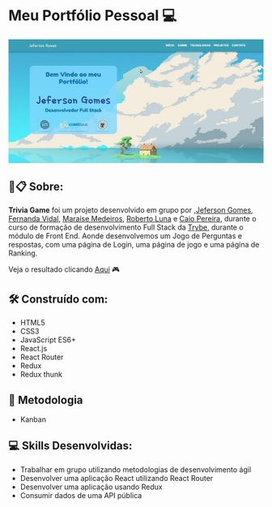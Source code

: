# Meu Portfólio Pessoal :computer:

 ![Prévia](https://github.com/jefersongjr/jefersongjr.github.io/blob/main/meu-portfolio/src/images/previa.jpg) 

##  🚀📋 Sobre:

**Trivia Game** foi um projeto desenvolvido em grupo por ,[Jeferson Gomes](https://www.linkedin.com/in/jefersongjr/),
[Fernanda Vidal](https://github.com/Fernanda-Vidal), [Maraíse Medeiros](https://github.com/Maraise-hub), [Roberto Luna](https://github.com/RobertoDLuna)
e [Caio Pereira](https://github.com/caiopa),
durante o curso de formação de desenvolvimento Full Stack da [Trybe](https://www.betrybe.com/), durante o módulo de Front End.
Aonde desenvolvemos um Jogo de Perguntas e respostas, com uma página de Login, uma página de jogo e uma página de Ranking.


  Veja o resultado clicando [Aqui](https://trivia-game-xi.vercel.app) :video_game:

## 🛠️ Construído com: 

* HTML5
* CSS3
* JavaScript ES6+
* React.js
* React Router
* Redux
* Redux thunk

## :pencil: Metodologia

* Kanban

## :computer: Skills Desenvolvidas:

  * Trabalhar em grupo utilizando metodologias de desenvolvimento ágil
  * Desenvolver uma aplicação React utilizando React Router
  * Desenvolver uma aplicação usando Redux
  * Consumir dados de uma API pública

